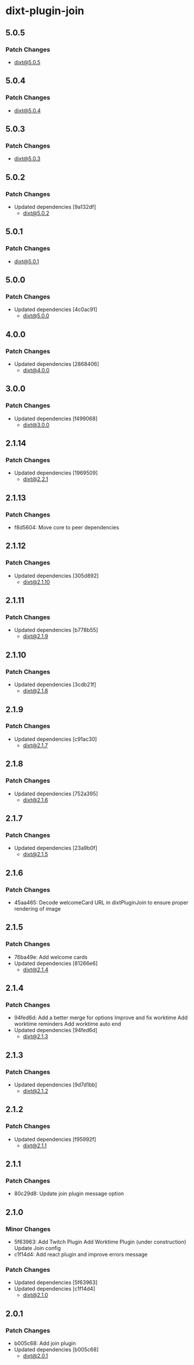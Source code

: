 # dixt-plugin-join

## 5.0.5

### Patch Changes

- dixt@5.0.5

## 5.0.4

### Patch Changes

- dixt@5.0.4

## 5.0.3

### Patch Changes

- dixt@5.0.3

## 5.0.2

### Patch Changes

- Updated dependencies [9a132df]
  - dixt@5.0.2

## 5.0.1

### Patch Changes

- dixt@5.0.1

## 5.0.0

### Patch Changes

- Updated dependencies [4c0ac91]
  - dixt@5.0.0

## 4.0.0

### Patch Changes

- Updated dependencies [2868406]
  - dixt@4.0.0

## 3.0.0

### Patch Changes

- Updated dependencies [f499068]
  - dixt@3.0.0

## 2.1.14

### Patch Changes

- Updated dependencies [1969509]
  - dixt@2.2.1

## 2.1.13

### Patch Changes

- f8d5604: Move core to peer dependencies

## 2.1.12

### Patch Changes

- Updated dependencies [305d892]
  - dixt@2.1.10

## 2.1.11

### Patch Changes

- Updated dependencies [b778b55]
  - dixt@2.1.9

## 2.1.10

### Patch Changes

- Updated dependencies [3cdb21f]
  - dixt@2.1.8

## 2.1.9

### Patch Changes

- Updated dependencies [c91ac30]
  - dixt@2.1.7

## 2.1.8

### Patch Changes

- Updated dependencies [752a395]
  - dixt@2.1.6

## 2.1.7

### Patch Changes

- Updated dependencies [23a9b0f]
  - dixt@2.1.5

## 2.1.6

### Patch Changes

- 45aa465: Decode welcomeCard URL in dixtPluginJoin to ensure proper rendering of image

## 2.1.5

### Patch Changes

- 76ba49e: Add welcome cards
- Updated dependencies [81266e6]
  - dixt@2.1.4

## 2.1.4

### Patch Changes

- 94fed6d: Add a better merge for options
  Improve and fix worktime
  Add worktime reminders
  Add worktime auto end
- Updated dependencies [94fed6d]
  - dixt@2.1.3

## 2.1.3

### Patch Changes

- Updated dependencies [9d7d1bb]
  - dixt@2.1.2

## 2.1.2

### Patch Changes

- Updated dependencies [f95992f]
  - dixt@2.1.1

## 2.1.1

### Patch Changes

- 80c29d8: Update join plugin message option

## 2.1.0

### Minor Changes

- 5f63963: Add Twitch Plugin
  Add Worktime Plugin (under construction)
  Update Join config
- c1f14d4: Add react plugin and improve errors message

### Patch Changes

- Updated dependencies [5f63963]
- Updated dependencies [c1f14d4]
  - dixt@2.1.0

## 2.0.1

### Patch Changes

- b005c68: Add join plugin
- Updated dependencies [b005c68]
  - dixt@2.0.1
